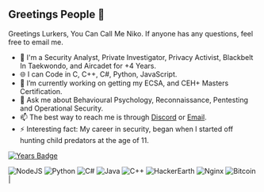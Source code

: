 
 ## Greetings People 👋
 Greetings Lurkers, You Can Call Me Niko.
 If anyone has any questions, feel free to email me.
- 🔭 I'm a Security Analyst, Private Investigator, Privacy Activist, Blackbelt In Taekwondo, and Aircadet for +4 Years. 
- 🌐 I can Code in C, C++, C#, Python, JavaScript.
- 🌱 I’m currently working on getting my ECSA, and CEH+ Masters Certification.
- 💬 Ask me about Behavioural Psychology, Reconnaissance, Pentesting and Operational Security.
- 📫 The best way to reach me is through [Discord](https://discord.gg/XhTFwBpm) or [Email](mailto://therealrussianspy@protonmail.com).
- ⚡ Interesting fact: My career in security, began when I started off hunting child predators at the age of 11.

[![Years Badge](https://badges.pufler.dev/years/FueledAmp)](https://badges.pufler.dev/years/{FueledAmp})

<img alt="NodeJS" src="https://img.shields.io/badge/node.js%20-%2343853D.svg?&style=for-the-badge&logo=node.js&logoColor=white"/> <img alt="Python" src="https://img.shields.io/badge/python%20-%2314354C.svg?&style=for-the-badge&logo=python&logoColor=white"/> <img alt="C#" src="https://img.shields.io/badge/c%23%20-%23239120.svg?&style=for-the-badge&logo=c-sharp&logoColor=white"/> <img alt="Java" src="https://img.shields.io/badge/java-%23ED8B00.svg?&style=for-the-badge&logo=java&logoColor=white"/> <img alt="C++" src="https://img.shields.io/badge/c++%20-%2300599C.svg?&style=for-the-badge&logo=c%2B%2B&ogoColor=white"/> <img alt="HackerEarth" src="https://img.shields.io/badge/HackerEarth%20-%232C3454.svg?&style=for-the-badge&logo=HackerEarth&logoColor=Blue"/> <img alt="Nginx" src="https://img.shields.io/badge/nginx%20-%23009639.svg?&style=for-the-badge&logo=nginx&logoColor=white"/> <img alt="Bitcoin" src="https://img.shields.io/badge/Bitcoin-000000?style=for-the-badge&logo=bitcoin&logoColor=white" /> | 
